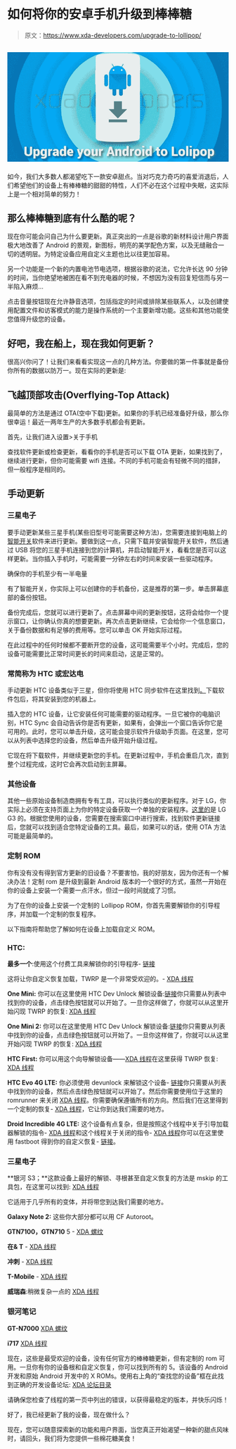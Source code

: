 # 如何将你的安卓手机升级到棒棒糖

> 原文：<https://www.xda-developers.com/upgrade-to-lollipop/>

## [![lolipop](img/5712bf211e23b4f570e32abdf631208d.png)](http://www.xda-developers.com/wp-content/uploads/2015/09/lolipop.jpg)

如今，我们大多数人都渴望吃下一款安卓甜点。当对巧克力奇巧的喜爱消退后，人们希望他们的设备上有棒棒糖的甜甜的特性，人们不必在这个过程中失眠，这实际上是一个相对简单的努力！

## 那么棒棒糖到底有什么酷的呢？

现在你可能会问自己为什么要更新。真正突出的一点是谷歌的新材料设计用户界面极大地改善了 Android 的景观，新图标，明亮的美学配色方案，以及无缝融合一切的透明层。为特定设备应用自定义主题也比以往更加容易。

另一个功能是一个新的内置电池节电选项，根据谷歌的说法，它允许长达 90 分钟的时间，当你绝望地被困在看不到充电器的时候，不想因为没有回复短信而与另一半陷入麻烦…

点击音量按钮现在允许静音选项，包括指定的时间或排除某些联系人，以及创建使用配置文件和访客模式的能力是操作系统的一个主要新增功能。这些和其他功能使您值得升级您的设备。

## 好吧，我在船上，现在我如何更新？

很高兴你问了！让我们来看看实现这一点的几种方法。你要做的第一件事就是备份你所有的数据以防万一。现在实际的更新是:

## 飞越顶部攻击(Overflying-Top Attack)

最简单的方法是通过 OTA(空中下载)更新。如果你的手机已经准备好升级，那么你很幸运！最近一两年生产的大多数手机都会有更新。

首先，让我们进入设置>关于手机

查找软件更新或检查更新，看看你的手机是否可以下载 OTA 更新，如果找到了，继续进行更新，但你可能需要 wifi 连接。不同的手机可能会有轻微不同的措辞，但一般程序是相同的。

## 手动更新

### 三星电子

要手动更新某些三星手机(某些旧型号可能需要这种方法)，您需要连接到电脑上的[智能开关](https://shop-links.co/link/?exclusive=1&publisher_slug=xda&article_name=How+to+upgrade+your+Android+phone+to+Lollipop&article_url=https%3A%2F%2Fwww.xda-developers.com%2Fupgrade-to-lollipop%2F&u1=UUxdaUeUpU15429&url=https%3A%2F%2Fwww.samsung.com%2Fus%2Fapps%2Fsmart-switch%2F&ourl=http%3A%2F%2Fwww.samsung.com%2Fus%2Fsmart-switch%2F)软件来进行更新。要做到这一点，只需下载并安装智能开关软件，然后通过 USB 将您的三星手机连接到您的计算机，并启动智能开关，看看您是否可以这样更新。当你插入手机时，可能需要一分钟左右的时间来安装一些驱动程序。

确保你的手机至少有一半电量

有了智能开关，你实际上可以创建你的手机备份，这是推荐的第一步。单击屏幕底部的备份按钮。

备份完成后，您就可以进行更新了。点击屏幕中间的更新按钮，这将会给你一个提示窗口，让你确认你真的想要更新。再次点击更新继续，它会给你一个信息窗口，关于备份数据和有足够的费用等。您可以单击 OK 开始实际过程。

在此过程中的任何时候都不要断开您的设备，这可能需要半个小时。完成后，您的设备可能需要比正常时间更长的时间来启动，这是正常的。

### 常简称为 HTC 或宏达电

手动更新 HTC 设备类似于三星，但你将使用 HTC 同步软件在这里找到[。](http://www.htc.com/us/support/software/htc-sync-manager.aspx)下载软件包后，将其安装到您的机器上。

插入您的 HTC 设备，让它安装任何可能需要的驱动程序。一旦它被你的电脑识别，HTC Sync 会自动告诉你是否有更新，如果有，会弹出一个窗口告诉你它是可用的。此时，您可以单击升级，这可能会提示软件升级助手页面。在这里，您可以从列表中选择您的设备，然后单击升级开始升级过程。

它现在将下载软件，并继续更新您的手机。在更新过程中，手机会重启几次，直到整个过程完成，这时它会再次启动到主屏幕。

### 其他设备

其他一些原始设备制造商拥有专有工具，可以执行类似的更新程序。对于 LG，你实际上必须在支持页面上为你的特定设备获取一个单独的安装程序。[这里的](http://www.lg.com/us/support/product-help/CT10000003-CT10000027-1412198655480)是 LG G3 的。根据您使用的设备，您需要在搜索窗口中进行搜索，找到软件更新链接后，您就可以找到适合您特定设备的工具。最后，如果可以的话，使用 OTA 方法可能是最简单的。

### 定制 ROM

你有没有没有得到官方更新的旧设备？不要害怕，我的好朋友，因为你还有一个解决办法！定制 rom 是升级到最新 Android 版本的一个很好的方式，虽然一开始在你的设备上安装一个需要一点汗水，但过一段时间就成了习惯。

为了在你的设备上安装一个定制的 Lollipop ROM，你首先需要解锁你的引导程序，并加载一个定制的恢复程序。

以下指南将帮助您了解如何在设备上加载自定义 ROM。

### HTC:

**最多一个**:使用这个付费工具来解锁你的引导程序- [链接](http://theroot.ninja/)

这将让你自定义恢复加载，TWRP 是一个非常受欢迎的。- [XDA 线程](http://forum.xda-developers.com/showthread.php?t=2498746)

**One Mini:** 你可以在这里使用 HTC Dev Unlock 解锁设备:[链接](http://www.htcdev.com/bootloader)你只需要从列表中找到你的设备，点击绿色按钮就可以开始了。一旦你这样做了，你就可以从这里开始闪现 TWRP 的恢复: [XDA 线程](http://forum.xda-developers.com/showthread.php?t=2418938)

**One Mini 2:** 你可以在这里使用 HTC Dev Unlock 解锁设备:[链接](http://www.htcdev.com/bootloader)你只需要从列表中找到你的设备，点击绿色按钮就可以开始了。一旦你这样做了，你就可以从这里开始闪现 TWRP 的恢复: [XDA 线程](http://forum.xda-developers.com/one-mini-2/orig-development/recovery-twp-2-7-1-0-one-mini-2-t2801370)

**HTC First:** 你可以用这个向导解锁设备——[XDA 线程](http://forum.xda-developers.com/showthread.php?t=2322272)在这里获得 TWRP 恢复: [XDA 线程](http://forum.xda-developers.com/showthread.php?t=2241782)

**HTC Evo 4G LTE:** 你必须使用 devunlock 来解锁这个设备- [链接](http://www.htcdev.com/bootloader)你只需要从列表中找到你的设备，然后点击绿色按钮就可以开始了。然后你需要使用位于这里的 romrunner 来关闭 [XDA 线程](http://forum.xda-developers.com/showthread.php?t=2498684)。你需要确保遵循所有的方向。然后我们在这里得到一个定制的恢复- [XDA 线程](http://forum.xda-developers.com/showthread.php?t=1675738)，它让你到达我们需要的地方。

**Droid Incredible 4G LTE:** 这个设备有点复杂，但是按照这个线程中关于引导加载器解锁的指令- [XDA 线程](http://forum.xda-developers.com/showthread.php?t=2214653)和这个线程关于关闭的指令- [XDA 线程](http://forum.xda-developers.com/showthread.php?t=2215750)你可以在这里使用 fastboot 得到你的自定义恢复- [链接](https://www.androidfilehost.com/?fid=95916177934546050)。

### 三星电子

**银河 S3；**这款设备上最好的解锁、寻根甚至自定义恢复的方法是 mskip 的工具包，在这里可以找到: [XDA 线程](http://forum.xda-developers.com/galaxy-s3/orig-development/samsung-galaxy-s3-unified-toolkit-v8-0-t1703488)

它适用于几乎所有的变体，并将带您到达我们需要的地方。

**Galaxy Note 2:** 这些你大部分都可以用 CF Autoroot。

**GTN7100，GTN710** 5 - [XDA 螺纹](http://forum.xda-developers.com/showthread.php?t=1933542)

**在& T** - [XDA 线程](http://forum.xda-developers.com/showthread.php?t=1980644)

**冲刺** - [XDA 线程](http://forum.xda-developers.com/showthread.php?t=1956180)

**T-Mobile** - [XDA 线程](http://forum.xda-developers.com/showthread.php?t=1960784)

**威瑞森**:稍微复杂一点的 [XDA 线程](http://forum.xda-developers.com/showthread.php?t=2024207)

### 银河笔记

**GT-N7000** [XDA 螺纹](http://forum.xda-developers.com/showthread.php?t=1329360)

**i717** [XDA 线程](http://forum.xda-developers.com/showthread.php?t=1586223)

现在，这些是最受欢迎的设备，没有任何官方的棒棒糖更新，但有定制的 rom 可用。一旦你有你的设备根和自定义恢复，你可以找到所有的 5。该设备的 Android 开发和原始 Android 开发中的 X ROMs。使用右上角的“查找您的设备”框在此找到正确的开发设备论坛: [XDA 论坛目录](http://forum.xda-developers.com/)

请确保您检查了线程的第一页中列出的错误，以获得最稳定的版本，并快乐闪烁！

好了，我已经更新了我的设备，现在做什么？

现在，您可以随意探索新的功能和用户界面，当您真正开始渴望一种新的甜点风味时，请回头，我们将为您提供一些棉花糖美食！